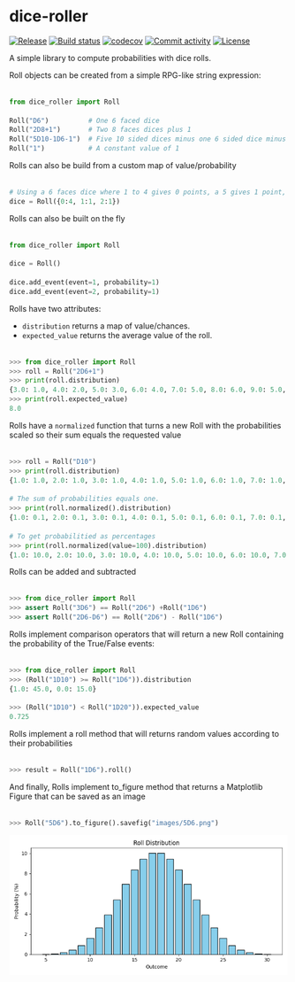 # dice-roller

[![Release](https://img.shields.io/github/v/release/rguillon/dice-roller)](https://img.shields.io/github/v/release/rguillon/dice-roller)
[![Build status](https://img.shields.io/github/actions/workflow/status/rguillon/dice-roller/ci.yml?branch=main)](https://github.com/rguillon/dice-roller/actions/workflows/ci.yml?query=branch%3Amain)
[![codecov](https://codecov.io/gh/rguillon/dice-roller/branch/main/graph/badge.svg)](https://codecov.io/gh/rguillon/dice-roller)
[![Commit activity](https://img.shields.io/github/commit-activity/m/rguillon/dice-roller)](https://img.shields.io/github/commit-activity/m/rguillon/dice-roller)
[![License](https://img.shields.io/github/license/rguillon/dice-roller)](https://img.shields.io/github/license/rguillon/dice-roller)

A simple library to compute probabilities with dice rolls.


Roll objects can be created from a simple RPG-like string expression:

```python

from dice_roller import Roll

Roll("D6")          # One 6 faced dice
Roll("2D8+1")       # Two 8 faces dices plus 1
Roll("5D10-1D6-1")  # Five 10 sided dices minus one 6 sided dice minus 1
Roll("1")           # A constant value of 1

```

Rolls can also be build from a custom map of value/probability

```python

# Using a 6 faces dice where 1 to 4 gives 0 points, a 5 gives 1 point, a 6 gives 2 points
dice = Roll({0:4, 1:1, 2:1})


```


Rolls can also be built on the fly

```python

from dice_roller import Roll

dice = Roll()

dice.add_event(event=1, probability=1)
dice.add_event(event=2, probability=1)

```

Rolls have two attributes:
* `distribution` returns a map of value/chances.
* `expected_value` returns the average value of the roll.

```python

>>> from dice_roller import Roll
>>> roll = Roll("2D6+1")
>>> print(roll.distribution)
{3.0: 1.0, 4.0: 2.0, 5.0: 3.0, 6.0: 4.0, 7.0: 5.0, 8.0: 6.0, 9.0: 5.0, 10.0: 4.0, 11.0: 3.0, 12.0: 2.0, 13.0: 1.0}
>>> print(roll.expected_value)
8.0

```

Rolls have a `normalized` function that turns a new Roll with the probabilities scaled so their sum equals the requested value

```python

>>> roll = Roll("D10")
>>> print(roll.distribution)
{1.0: 1.0, 2.0: 1.0, 3.0: 1.0, 4.0: 1.0, 5.0: 1.0, 6.0: 1.0, 7.0: 1.0, 8.0: 1.0, 9.0: 1.0, 10.0: 1.0}

# The sum of probabilities equals one.
>>> print(roll.normalized().distribution)
{1.0: 0.1, 2.0: 0.1, 3.0: 0.1, 4.0: 0.1, 5.0: 0.1, 6.0: 0.1, 7.0: 0.1, 8.0: 0.1, 9.0: 0.1, 10.0: 0.1}

# To get probabilitied as percentages
>>> print(roll.normalized(value=100).distribution)
{1.0: 10.0, 2.0: 10.0, 3.0: 10.0, 4.0: 10.0, 5.0: 10.0, 6.0: 10.0, 7.0: 10.0, 8.0: 10.0, 9.0: 10.0, 10.0: 10.0}


```

Rolls can be added and subtracted

```python

>>> from dice_roller import Roll
>>> assert Roll("3D6") == Roll("2D6") +Roll("1D6")
>>> assert Roll("2D6-D6") == Roll("2D6") - Roll("1D6")

```

Rolls implement comparison operators that will return a new Roll containing the probability of the True/False events:


```python

>>> from dice_roller import Roll
>>> (Roll("1D10") >= Roll("1D6")).distribution
{1.0: 45.0, 0.0: 15.0}

>>> (Roll("1D10") < Roll("1D20")).expected_value
0.725

```

Rolls implement a roll method that will returns random values according to their probabilities

```python

>>> result = Roll("1D6").roll()

```

And finally, Rolls implement to_figure method that returns a Matplotlib Figure that can be saved as an image

```python

>>> Roll("5D6").to_figure().savefig("images/5D6.png")

```

![5D6](images/5D6.png "5D6")
